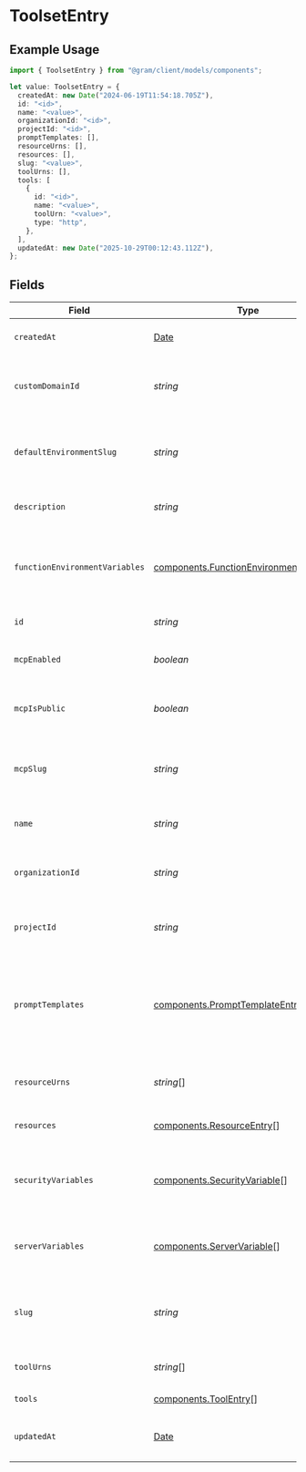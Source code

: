 # ToolsetEntry

## Example Usage

```typescript
import { ToolsetEntry } from "@gram/client/models/components";

let value: ToolsetEntry = {
  createdAt: new Date("2024-06-19T11:54:18.705Z"),
  id: "<id>",
  name: "<value>",
  organizationId: "<id>",
  projectId: "<id>",
  promptTemplates: [],
  resourceUrns: [],
  resources: [],
  slug: "<value>",
  toolUrns: [],
  tools: [
    {
      id: "<id>",
      name: "<value>",
      toolUrn: "<value>",
      type: "http",
    },
  ],
  updatedAt: new Date("2025-10-29T00:12:43.112Z"),
};
```

## Fields

| Field                                                                                              | Type                                                                                               | Required                                                                                           | Description                                                                                        |
| -------------------------------------------------------------------------------------------------- | -------------------------------------------------------------------------------------------------- | -------------------------------------------------------------------------------------------------- | -------------------------------------------------------------------------------------------------- |
| `createdAt`                                                                                        | [Date](https://developer.mozilla.org/en-US/docs/Web/JavaScript/Reference/Global_Objects/Date)      | :heavy_check_mark:                                                                                 | When the toolset was created.                                                                      |
| `customDomainId`                                                                                   | *string*                                                                                           | :heavy_minus_sign:                                                                                 | The ID of the custom domain to use for the toolset                                                 |
| `defaultEnvironmentSlug`                                                                           | *string*                                                                                           | :heavy_minus_sign:                                                                                 | A short url-friendly label that uniquely identifies a resource.                                    |
| `description`                                                                                      | *string*                                                                                           | :heavy_minus_sign:                                                                                 | Description of the toolset                                                                         |
| `functionEnvironmentVariables`                                                                     | [components.FunctionEnvironmentVariable](../../models/components/functionenvironmentvariable.md)[] | :heavy_minus_sign:                                                                                 | The function environment variables that are relevant to the toolset                                |
| `id`                                                                                               | *string*                                                                                           | :heavy_check_mark:                                                                                 | The ID of the toolset                                                                              |
| `mcpEnabled`                                                                                       | *boolean*                                                                                          | :heavy_minus_sign:                                                                                 | Whether the toolset is enabled for MCP                                                             |
| `mcpIsPublic`                                                                                      | *boolean*                                                                                          | :heavy_minus_sign:                                                                                 | Whether the toolset is public in MCP                                                               |
| `mcpSlug`                                                                                          | *string*                                                                                           | :heavy_minus_sign:                                                                                 | A short url-friendly label that uniquely identifies a resource.                                    |
| `name`                                                                                             | *string*                                                                                           | :heavy_check_mark:                                                                                 | The name of the toolset                                                                            |
| `organizationId`                                                                                   | *string*                                                                                           | :heavy_check_mark:                                                                                 | The organization ID this toolset belongs to                                                        |
| `projectId`                                                                                        | *string*                                                                                           | :heavy_check_mark:                                                                                 | The project ID this toolset belongs to                                                             |
| `promptTemplates`                                                                                  | [components.PromptTemplateEntry](../../models/components/prompttemplateentry.md)[]                 | :heavy_check_mark:                                                                                 | The prompt templates in this toolset -- Note: these are actual prompts, as in MCP prompts          |
| `resourceUrns`                                                                                     | *string*[]                                                                                         | :heavy_check_mark:                                                                                 | The resource URNs in this toolset                                                                  |
| `resources`                                                                                        | [components.ResourceEntry](../../models/components/resourceentry.md)[]                             | :heavy_check_mark:                                                                                 | The resources in this toolset                                                                      |
| `securityVariables`                                                                                | [components.SecurityVariable](../../models/components/securityvariable.md)[]                       | :heavy_minus_sign:                                                                                 | The security variables that are relevant to the toolset                                            |
| `serverVariables`                                                                                  | [components.ServerVariable](../../models/components/servervariable.md)[]                           | :heavy_minus_sign:                                                                                 | The server variables that are relevant to the toolset                                              |
| `slug`                                                                                             | *string*                                                                                           | :heavy_check_mark:                                                                                 | A short url-friendly label that uniquely identifies a resource.                                    |
| `toolUrns`                                                                                         | *string*[]                                                                                         | :heavy_check_mark:                                                                                 | The tool URNs in this toolset                                                                      |
| `tools`                                                                                            | [components.ToolEntry](../../models/components/toolentry.md)[]                                     | :heavy_check_mark:                                                                                 | The tools in this toolset                                                                          |
| `updatedAt`                                                                                        | [Date](https://developer.mozilla.org/en-US/docs/Web/JavaScript/Reference/Global_Objects/Date)      | :heavy_check_mark:                                                                                 | When the toolset was last updated.                                                                 |